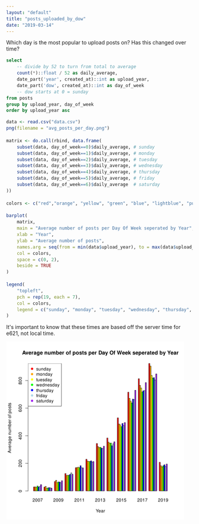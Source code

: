 ```yaml
---
layout: "default"
title: "posts_uploaded_by_dow"
date: "2019-03-14"
---
```


Which day is the most popular to upload posts on? Has this changed over time?

```sql
select
	-- divide by 52 to turn from total to average
	count(*)::float / 52 as daily_average,
	date_part('year', created_at)::int as upload_year,
	date_part('dow', created_at)::int as day_of_week
	-- dow starts at 0 = sunday
from posts
group by upload_year, day_of_week
order by upload_year asc
```

```r
data <- read.csv("data.csv")
png(filename = "avg_posts_per_day.png")

matrix <- do.call(rbind, data.frame(
	subset(data, day_of_week==0)$daily_average, # sunday
	subset(data, day_of_week==1)$daily_average, # monday
	subset(data, day_of_week==2)$daily_average, # tuesday
	subset(data, day_of_week==3)$daily_average, # wednesday
	subset(data, day_of_week==4)$daily_average, # thursday
	subset(data, day_of_week==5)$daily_average, # friday
	subset(data, day_of_week==6)$daily_average  # saturday
))

colors <- c("red","orange", "yellow", "green", "blue", "lightblue", "purple")

barplot(
	matrix,
	main = "Average number of posts per Day Of Week seperated by Year",
	xlab = "Year",
	ylab = "Average number of posts",
	names.arg = seq(from = min(data$upload_year), to = max(data$upload_year)),
	col = colors,
	space = c(0, 2),
	beside = TRUE
)

legend(
	"topleft",
	pch = rep(19, each = 7),
	col = colors,
	legend = c("sunday", "monday", "tuesday", "wednesday", "thursday", "friday", "saturday")
)
```

It's important to know that these times are based off the server time for e621, not local time.

<img src="avg_posts_per_day.png" alt="average posts per day">